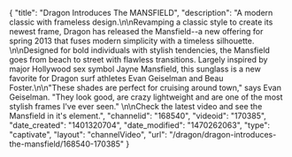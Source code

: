 {
    "title": "Dragon Introduces The MANSFIELD",
    "description": "A modern classic with frameless design.\n\nRevamping a classic style to create its newest frame, Dragon has released the Mansfield--a new offering for spring 2013 that fuses modern simplicity with a timeless silhouette. \n\nDesigned for bold individuals with stylish tendencies, the Mansfield goes from beach to street with flawless transitions. Largely inspired by major Hollywood sex symbol Jayne Mansfield, this sunglass is a new favorite for Dragon surf athletes Evan Geiselman and Beau Foster.\n\n\"These shades are perfect for cruising around town,\" says Evan Geiselman. \"They look good, are crazy lightweight and are one of the most stylish frames I've ever seen.\" \n\nCheck the latest video and see the Mansfield in it's element.",
    "channelid": "168540",
    "videoid": "170385",
    "date_created": "1401320704",
    "date_modified": "1470262063",
    "type": "captivate",
    "layout": "channelVideo",
    "url": "\/dragon\/dragon-introduces-the-mansfield\/168540-170385"
}